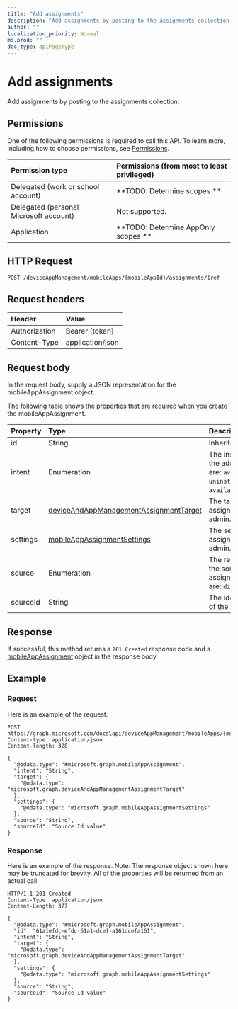 ```yaml
---
title: "Add assignments"
description: "Add assignments by posting to the assignments collection."
author: ""
localization_priority: Normal
ms.prod: ""
doc_type: apiPageType
---
```


# Add assignments

Add assignments by posting to the assignments collection.

## Permissions
One of the following permissions is required to call this API. To learn more, including how to choose permissions, see [Permissions](/concepts/permissions-reference.md).

|Permission type|Permissions (from most to least privileged)|
|:---|:---|
|Delegated (work or school account)|**TODO: Determine scopes **|
|Delegated (personal Microsoft account)|Not supported.|
|Application|**TODO: Determine AppOnly scopes **|

## HTTP Request
<!-- {
  "blockType": "ignored"
}
-->
``` http
POST /deviceAppManagement/mobileApps/{mobileAppId}/assignments/$ref
```

## Request headers
|Header|Value|
|:---|:---|
|Authorization|Bearer {token}|
|Content-Type|application/json|

## Request body
In the request body, supply a JSON representation for the mobileAppAssignment object.

The following table shows the properties that are required when you create the mobileAppAssignment.

|Property|Type|Description|
|:---|:---|:---|
|id|String| Inherited from [entity](../resources/entity.md)|
|intent|Enumeration|The install intent defined by the admin. Possible values are: `available`, `required`, `uninstall`, `availableWithoutEnrollment`.|
|target|[deviceAndAppManagementAssignmentTarget](../resources/intune-apps-deviceAndAppManagementAssignmentTarget.md)|The target group assignment defined by the admin.|
|settings|[mobileAppAssignmentSettings](../resources/intune-apps-mobileAppAssignmentSettings.md)|The settings for target assignment defined by the admin.|
|source|Enumeration|The resource type which is the source for the assignment. Possible values are: `direct`, `policySets`.|
|sourceId|String|The identifier of the source of the assignment.|



## Response
If successful, this method returns a `201 Created` response code and a [mobileAppAssignment](../resources/mobileappassignment.md) object in the response body.

## Example

### Request
Here is an example of the request.
<!-- {
  "blockType": "request",
  "name": "create_mobileappassignment_from_"
}
-->
``` http
POST https://graph.microsoft.com/docs\api/deviceAppManagement/mobileApps/{mobileAppId}/assignments
Content-type: application/json
Content-length: 328

{
  "@odata.type": "#microsoft.graph.mobileAppAssignment",
  "intent": "String",
  "target": {
    "@odata.type": "microsoft.graph.deviceAndAppManagementAssignmentTarget"
  },
  "settings": {
    "@odata.type": "microsoft.graph.mobileAppAssignmentSettings"
  },
  "source": "String",
  "sourceId": "Source Id value"
}
```

### Response
Here is an example of the response. Note: The response object shown here may be truncated for brevity. All of the properties will be returned from an actual call.
<!-- {
  "blockType": "response",
  "truncated": true,
  "@odata.type": "microsoft.graph.mobileappassignment"
}
-->
``` http
HTTP/1.1 201 Created
Content-Type: application/json
Content-Length: 377

{
  "@odata.type": "#microsoft.graph.mobileAppAssignment",
  "id": "61a1efdc-efdc-61a1-dcef-a161dcefa161",
  "intent": "String",
  "target": {
    "@odata.type": "microsoft.graph.deviceAndAppManagementAssignmentTarget"
  },
  "settings": {
    "@odata.type": "microsoft.graph.mobileAppAssignmentSettings"
  },
  "source": "String",
  "sourceId": "Source Id value"
}
```

